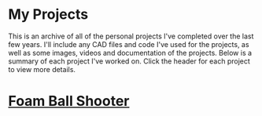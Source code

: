 # My Projects

This is an archive of all of the personal projects I've completed over the last few years. I'll include any CAD files and code I've used for the projects, as well as some images, videos and documentation of the projects. Below is a summary of each project I've worked on. Click the header for each project to view more details.



# [Foam Ball Shooter](https://github.com/BenZbor/My-Projects/tree/Foam-Ball-Shooter)

